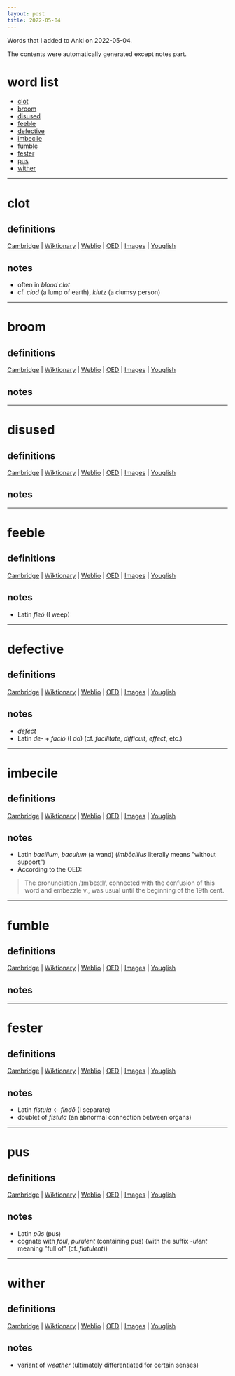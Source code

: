 ```yaml
---
layout: post
title: 2022-05-04
---
```


Words that I added to Anki on 2022-05-04.

The contents were automatically generated except notes part.
# word list
- [clot](#clot)
- [broom](#broom)
- [disused](#disused)
- [feeble](#feeble)
- [defective](#defective)
- [imbecile](#imbecile)
- [fumble](#fumble)
- [fester](#fester)
- [pus](#pus)
- [wither](#wither)

---

# clot
## definitions
[Cambridge](https://dictionary.cambridge.org/us/dictionary/english/clot)
|
[Wiktionary](https://en.wiktionary.org/wiki/clot#English)
|
[Weblio](https://ejje.weblio.jp/content_find?query=clot&searchType=exact)
|
[OED](https://www.oed.com/search?q=clot)
|
[Images](https://www.google.com/search?tbm=isch&q=clot)
|
[Youglish](https://youglish.com/pronounce/clot/english/us)

## notes
- often in *blood clot*
- cf. *clod* (a lump of earth), *klutz* (a clumsy person)

---

# broom
## definitions
[Cambridge](https://dictionary.cambridge.org/us/dictionary/english/broom)
|
[Wiktionary](https://en.wiktionary.org/wiki/broom#English)
|
[Weblio](https://ejje.weblio.jp/content_find?query=broom&searchType=exact)
|
[OED](https://www.oed.com/search?q=broom)
|
[Images](https://www.google.com/search?tbm=isch&q=broom)
|
[Youglish](https://youglish.com/pronounce/broom/english/us)

## notes

---

# disused
## definitions
[Cambridge](https://dictionary.cambridge.org/us/dictionary/english/disused)
|
[Wiktionary](https://en.wiktionary.org/wiki/disused#English)
|
[Weblio](https://ejje.weblio.jp/content_find?query=disused&searchType=exact)
|
[OED](https://www.oed.com/search?q=disused)
|
[Images](https://www.google.com/search?tbm=isch&q=disused)
|
[Youglish](https://youglish.com/pronounce/disused/english/us)

## notes

---

# feeble
## definitions
[Cambridge](https://dictionary.cambridge.org/us/dictionary/english/feeble)
|
[Wiktionary](https://en.wiktionary.org/wiki/feeble#English)
|
[Weblio](https://ejje.weblio.jp/content_find?query=feeble&searchType=exact)
|
[OED](https://www.oed.com/search?q=feeble)
|
[Images](https://www.google.com/search?tbm=isch&q=feeble)
|
[Youglish](https://youglish.com/pronounce/feeble/english/us)

## notes
- Latin *fleō* (I weep)

---

# defective
## definitions
[Cambridge](https://dictionary.cambridge.org/us/dictionary/english/defective)
|
[Wiktionary](https://en.wiktionary.org/wiki/defective#English)
|
[Weblio](https://ejje.weblio.jp/content_find?query=defective&searchType=exact)
|
[OED](https://www.oed.com/search?q=defective)
|
[Images](https://www.google.com/search?tbm=isch&q=defective)
|
[Youglish](https://youglish.com/pronounce/defective/english/us)

## notes
- *defect*
- Latin *de-* + *faciō* (I do) (cf. *facilitate*, *difficult*, *effect*, etc.)

---

# imbecile
## definitions
[Cambridge](https://dictionary.cambridge.org/us/dictionary/english/imbecile)
|
[Wiktionary](https://en.wiktionary.org/wiki/imbecile#English)
|
[Weblio](https://ejje.weblio.jp/content_find?query=imbecile&searchType=exact)
|
[OED](https://www.oed.com/search?q=imbecile)
|
[Images](https://www.google.com/search?tbm=isch&q=imbecile)
|
[Youglish](https://youglish.com/pronounce/imbecile/english/us)

## notes
- Latin *bacillum*, *baculum* (a wand) (*imbēcillus* literally means "without support")
- According to the OED:
> The pronunciation /ɪmˈbɛsɪl/, connected with the confusion of this word and embezzle v., was usual until the beginning of the 19th cent.

---

# fumble
## definitions
[Cambridge](https://dictionary.cambridge.org/us/dictionary/english/fumble)
|
[Wiktionary](https://en.wiktionary.org/wiki/fumble#English)
|
[Weblio](https://ejje.weblio.jp/content_find?query=fumble&searchType=exact)
|
[OED](https://www.oed.com/search?q=fumble)
|
[Images](https://www.google.com/search?tbm=isch&q=fumble)
|
[Youglish](https://youglish.com/pronounce/fumble/english/us)

## notes

---

# fester
## definitions
[Cambridge](https://dictionary.cambridge.org/us/dictionary/english/fester)
|
[Wiktionary](https://en.wiktionary.org/wiki/fester#English)
|
[Weblio](https://ejje.weblio.jp/content_find?query=fester&searchType=exact)
|
[OED](https://www.oed.com/search?q=fester)
|
[Images](https://www.google.com/search?tbm=isch&q=fester)
|
[Youglish](https://youglish.com/pronounce/fester/english/us)

## notes
- Latin *fistula* <- *findō* (I separate)
- doublet of *fistula* (an abnormal connection between organs)

---

# pus
## definitions
[Cambridge](https://dictionary.cambridge.org/us/dictionary/english/pus)
|
[Wiktionary](https://en.wiktionary.org/wiki/pus#English)
|
[Weblio](https://ejje.weblio.jp/content_find?query=pus&searchType=exact)
|
[OED](https://www.oed.com/search?q=pus)
|
[Images](https://www.google.com/search?tbm=isch&q=pus)
|
[Youglish](https://youglish.com/pronounce/pus/english/us)

## notes
- Latin *pūs* (pus)
- cognate with *foul*, *purulent* (containing pus) (with the suffix *-ulent* meaning "full of" (cf. *flatulent*))

---

# wither
## definitions
[Cambridge](https://dictionary.cambridge.org/us/dictionary/english/wither)
|
[Wiktionary](https://en.wiktionary.org/wiki/wither#English)
|
[Weblio](https://ejje.weblio.jp/content_find?query=wither&searchType=exact)
|
[OED](https://www.oed.com/search?q=wither)
|
[Images](https://www.google.com/search?tbm=isch&q=wither)
|
[Youglish](https://youglish.com/pronounce/wither/english/us)

## notes
- variant of *weather* (ultimately differentiated for certain senses)

